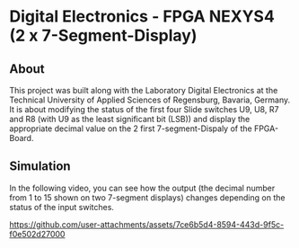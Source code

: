 # Digital Electronics - FPGA NEXYS4 (2 x 7-Segment-Display)
## About
This project was built along with the Laboratory Digital Electronics at the Technical University of Applied Sciences of Regensburg, Bavaria, Germany. It is about modifying the status of the first four Slide switches U9, U8, R7 and R8 (with U9 as the least significant bit (LSB)) and display the appropriate decimal value on the 2 first 7-segment-Dispaly of the FPGA-Board.

## Simulation
In the following video, you can see how the output (the decimal number from 1 to 15 shown on two 7-segment displays) changes depending on the status of the input switches.

https://github.com/user-attachments/assets/7ce6b5d4-8594-443d-9f5c-f0e502d27000
